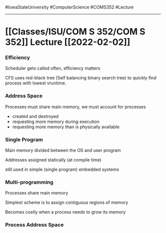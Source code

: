#IowaStateUniversity
#ComputerScience
#COMS352
#Lecture

---

# [[Classes/ISU/COM S 352/COM S 352]] Lecture [[2022-02-02]]

### Efficiency

Scheduler gets called often, efficiency matters 

CFS uses red-black tree (Self balancing binary search tree) to quickly find process with lowest vruntime.


### Address Space 

Processes must share main memory, we must account for processes 
- created and destroyed 
- requesting more memory during execution
- requesting more memory than is physically available

### Single Program

Main memory divided between the OS and user program

Addresses assigned statically (at compile time)

still used in simple (single program) embedded systems

### Multi-programming 

Processes share main memory 

Simplest scheme is to assign contiguous regions of memory 

Becomes costly when a process needs to grow its memory

### Process Address Space